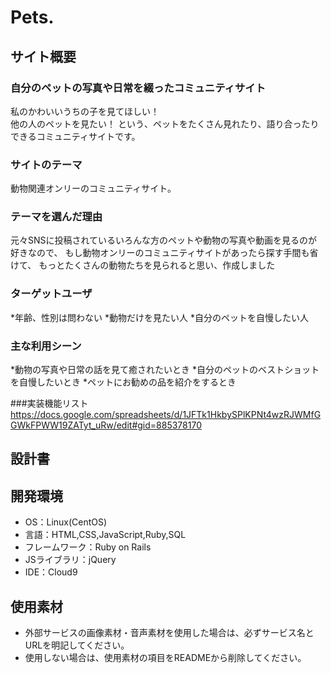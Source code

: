# Pets.

## サイト概要
### 自分のペットの写真や日常を綴ったコミュニティサイト
私のかわいいうちの子を見てほしい！  
他の人のペットを見たい！
という、ペットをたくさん見れたり、語り合ったりできるコミュニティサイトです。


### サイトのテーマ
動物関連オンリーのコミュニティサイト。


### テーマを選んだ理由
元々SNSに投稿されているいろんな方のペットや動物の写真や動画を見るのが好きなので、
もし動物オンリーのコミュニティサイトがあったら探す手間も省けて、
もっとたくさんの動物たちを見られると思い、作成しました


### ターゲットユーザ
*年齢、性別は問わない
*動物だけを見たい人
*自分のペットを自慢したい人


### 主な利用シーン
*動物の写真や日常の話を見て癒されたいとき
*自分のペットのベストショットを自慢したいとき
*ペットにお勧めの品を紹介をするとき


###実装機能リスト
https://docs.google.com/spreadsheets/d/1JFTk1HkbySPlKPNt4wzRJWMfGGWkFPWW19ZATyt_uRw/edit#gid=885378170

## 設計書


## 開発環境
- OS：Linux(CentOS)
- 言語：HTML,CSS,JavaScript,Ruby,SQL
- フレームワーク：Ruby on Rails
- JSライブラリ：jQuery
- IDE：Cloud9

## 使用素材
- 外部サービスの画像素材・音声素材を使用した場合は、必ずサービス名とURLを明記してください。
- 使用しない場合は、使用素材の項目をREADMEから削除してください。
